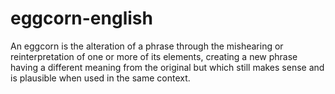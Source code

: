 # eggcorn-english
An eggcorn is the alteration of a phrase through the mishearing or reinterpretation of one or more of its elements, creating a new phrase having a different meaning from the original but which still makes sense and is plausible when used in the same context.
